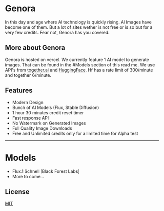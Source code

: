 
# Genora

In this day and age where AI technology is quickly rising. AI Images have become one of them. But a lot of sites wether is not free or is so but for a very few credits. Fear not, Genora has you covered.
## More about Genora

Genora is hosted on vercel. We currently feature 1 AI model to generate images. That can be found in the #Models section of this read me. We use API's from [together.ai](https://www.together.ai/) and [HuggingFace](https://huggingface.co/). Hf has a rate limit of 300/minute and together 6/minute.

## Features

- Modern Design
- Bunch of AI Models (Flux, Stable Diffusion)
- 1 hour 30 minutes credit reset timer
- Fast response API
- No Watermark on Generated Images
- Full Quality Image Downloads
- Free and Unlimited credits only for a limited time for Alpha test
---
# Models
- Flux.1 Schnell [Black Forest Labs]
- More to come...

## License

[MIT](https://choosealicense.com/licenses/mit/)

